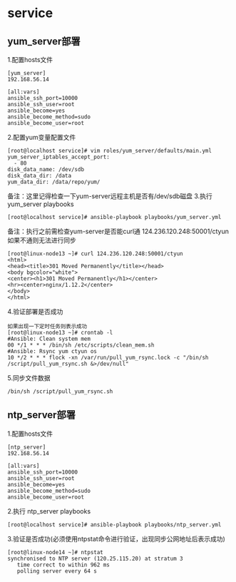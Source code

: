 # service

## yum_server部署
1.配置hosts文件
```
[yum_server]
192.168.56.14

[all:vars]
ansible_ssh_port=10000
ansible_ssh_user=root
ansible_become=yes
ansible_become_method=sudo
ansible_become_user=root
```
2.配置yum变量配置文件
```
[root@localhost service]# vim roles/yum_server/defaults/main.yml 
yum_server_iptables_accept_port:
  - 80
disk_data_name: /dev/sdb
disk_data_dir: /data
yum_data_dir: /data/repo/yum/
```
备注：这里记得检查一下yum-server远程主机是否有/dev/sdb磁盘
3.执行 yum_server playbooks
```
[root@localhost service]# ansible-playbook playbooks/yum_server.yml  
```
备注：执行之前需检查yum-server是否能curl通  124.236.120.248:50001/ctyun 如果不通则无法进行同步
```
[root@linux-node13 ~]# curl 124.236.120.248:50001/ctyun
<html>
<head><title>301 Moved Permanently</title></head>
<body bgcolor="white">
<center><h1>301 Moved Permanently</h1></center>
<hr><center>nginx/1.12.2</center>
</body>
</html>
```

4.验证部署是否成功
```
如果出现一下定时任务则表示成功
[root@linux-node13 ~]# crontab -l
#Ansible: Clean system mem
00 */1 * * * /bin/sh /etc/scripts/clean_mem.sh
#Ansible: Rsync yum ctyun os
10 */2 * * * flock -xn /var/run/pull_yum_rsync.lock -c "/bin/sh /script/pull_yum_rsync.sh &>/dev/null"
```
5.同步文件数据
```
/bin/sh /script/pull_yum_rsync.sh
```



## ntp_server部署
1.配置hosts文件
```
[ntp_server]
192.168.56.14

[all:vars]
ansible_ssh_port=10000
ansible_ssh_user=root
ansible_become=yes
ansible_become_method=sudo
ansible_become_user=root
```
2.执行 ntp_server playbooks
```
[root@localhost service]# ansible-playbook playbooks/ntp_server.yml  
```
3.验证是否成功(必须使用ntpstat命令进行验证，出现同步公网地址后表示成功)
```
[root@linux-node14 ~]# ntpstat   
synchronised to NTP server (120.25.115.20) at stratum 3 
   time correct to within 962 ms
   polling server every 64 s
```
